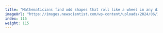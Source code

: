 ```yaml
---
title: "Mathematicians find odd shapes that roll like a wheel in any dimension"
imageUrl: "https://images.newscientist.com/wp-content/uploads/2024/06/17150336/SEI_208711372.jpg?width=788"
index: 115
weight: 115
---
```

